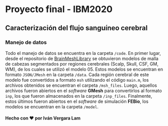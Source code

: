 # Proyecto final - IBM2020
## Caracterización del flujo sanguíneo cerebral

### Manejo de datos
Todo el manejo de datos se encuentra en la carpeta `/code`. En primer lugar, desde el repositorio de [BrainMeshLibrary](https://github.com/NeuroJSON/BrainMeshLibrary) se obtuvieron modelos de malla de cabezas segmentados por regiones cerebrales (Scalp, Skull, CSF, GM, WM), de los cuales se utilizó el modelo 05. Estos modelos se encuentran en formato `JSON/JMesh` en la carpeta `/data`. Cada región cerebral de este modelo fue convertidos a formato `msh` utilizando el código `main.m`, los archivos obtenidos se encuentran el carpeta `/msh_files`. Luego, aquellos archivos fueron abiertos en el _software_ **GMesh** para convertirlos al formato `inp`, los que fueron almacenados en la carpeta `/inp_files`. Finalmente, estos últimos fueron abiertos en el _software_ de simulación **FEBio**, los modelos se encuentran en la carpeta `/model`.

#### Hecho con :heart: por Iván Vergara Lam
